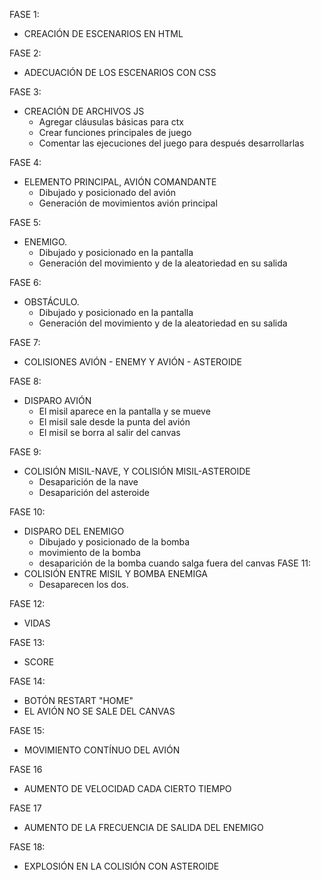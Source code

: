 
FASE 1: 
- CREACIÓN DE ESCENARIOS EN HTML

FASE 2:
- ADECUACIÓN DE LOS ESCENARIOS CON CSS

FASE 3:
- CREACIÓN DE ARCHIVOS JS
    - Agregar cláusulas básicas para ctx
    - Crear funciones principales de juego
    - Comentar las ejecuciones del juego para después desarrollarlas

FASE 4:
- ELEMENTO PRINCIPAL, AVIÓN COMANDANTE
    - Dibujado y posicionado del avión
    - Generación de movimientos avión principal

FASE 5:
- ENEMIGO.
    - Dibujado y posicionado en la pantalla
    - Generación del movimiento y de la aleatoriedad en su salida    

FASE 6:
- OBSTÁCULO.
    - Dibujado y posicionado en la pantalla
    - Generación del movimiento y de la aleatoriedad en su salida  

FASE 7:
- COLISIONES AVIÓN - ENEMY Y AVIÓN - ASTEROIDE   

FASE 8:
- DISPARO AVIÓN
    - El misil aparece en la pantalla y se mueve
    - El misil sale desde la punta del avión
    - El misil se borra al salir del canvas

FASE 9:
- COLISIÓN MISIL-NAVE, Y COLISIÓN MISIL-ASTEROIDE
    - Desaparición de la nave
    - Desaparición del asteroide

FASE 10:
- DISPARO DEL ENEMIGO
    - Dibujado y posicionado de la bomba 
    - movimiento de la bomba
    - desaparición de la bomba cuando salga fuera del canvas
FASE 11:
- COLISIÓN ENTRE MISIL Y BOMBA ENEMIGA
    - Desaparecen los dos.

FASE 12:
- VIDAS

FASE 13:
- SCORE

FASE 14:
- BOTÓN RESTART "HOME"
- EL AVIÓN NO SE SALE DEL CANVAS

FASE 15:
- MOVIMIENTO CONTÍNUO DEL AVIÓN

FASE 16
- AUMENTO DE VELOCIDAD CADA CIERTO TIEMPO

FASE 17
- AUMENTO DE LA FRECUENCIA DE SALIDA DEL ENEMIGO

FASE 18:
- EXPLOSIÓN EN LA COLISIÓN CON ASTEROIDE



    
    